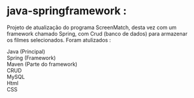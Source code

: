 # java-springframework :
Projeto de atualização do programa ScreenMatch, desta vez com um framework chamado Spring, com Crud (banco de dados) para armazenar os filmes selecionados.
Foram atulizados :


Java (Principal) <br/>  <i class="fa-brands fa-java"></i>
Spring (Framework) <br/>
Maven (Parte do framework) <br/>
CRUD<br/>
MySQL<br/>
Html<br/>
CSS<br/>
